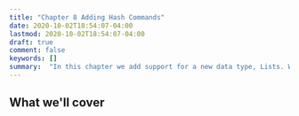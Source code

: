 ```yaml
---
title: "Chapter 8 Adding Hash Commands"
date: 2020-10-02T18:54:07-04:00
lastmod: 2020-10-02T18:54:07-04:00
draft: true
comment: false
keywords: []
summary:  "In this chapter we add support for a new data type, Lists. We implement all the commands related to lists, such as HSET, HGET & HGETALL"
---
```


## What we'll cover


[redis-doc-hashes]:https://redis.io/commands#hash
